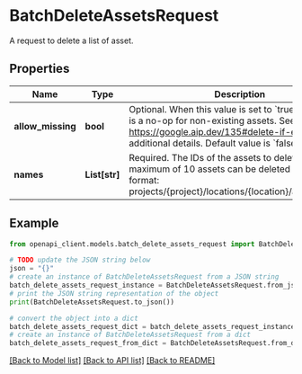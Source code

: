 # BatchDeleteAssetsRequest

A request to delete a list of asset.

## Properties

Name | Type | Description | Notes
------------ | ------------- | ------------- | -------------
**allow_missing** | **bool** | Optional. When this value is set to &#x60;true&#x60; the request is a no-op for non-existing assets. See https://google.aip.dev/135#delete-if-existing for additional details. Default value is &#x60;false&#x60;. | [optional] 
**names** | **List[str]** | Required. The IDs of the assets to delete. A maximum of 10 assets can be deleted in a batch. format: projects/{project}/locations/{location}/asset/{name}. | [optional] 

## Example

```python
from openapi_client.models.batch_delete_assets_request import BatchDeleteAssetsRequest

# TODO update the JSON string below
json = "{}"
# create an instance of BatchDeleteAssetsRequest from a JSON string
batch_delete_assets_request_instance = BatchDeleteAssetsRequest.from_json(json)
# print the JSON string representation of the object
print(BatchDeleteAssetsRequest.to_json())

# convert the object into a dict
batch_delete_assets_request_dict = batch_delete_assets_request_instance.to_dict()
# create an instance of BatchDeleteAssetsRequest from a dict
batch_delete_assets_request_from_dict = BatchDeleteAssetsRequest.from_dict(batch_delete_assets_request_dict)
```
[[Back to Model list]](../README.md#documentation-for-models) [[Back to API list]](../README.md#documentation-for-api-endpoints) [[Back to README]](../README.md)


